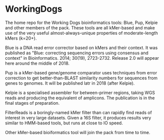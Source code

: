 # WorkingDogs
The home repo for the Working Dogs bioinformatics tools: Blue, Pup, Kelpie and other members of the pack. These tools are all kMer-based and make use of the very useful almost-always-unique properties of moderate-length kMers (k=20+).

Blue is a DNA read error corrector based on kMers and their context. It was published as "Blue: correcting sequencing errors using consensus and context" in Bioinformatics. 2014; 30(19), 2723-2732. Release 2.0 will appear here around the middle of 2018.

Pup is a kMer-based gene/genome comparator uses techniques from error correction to get better-than-BLAST similarity numbers for sequences from genes to genomes. It will be published latr in 2018 (after Kelpie).

Kelpie is a specialised assembler for between-primer regions, taking WGS reads and producing the equivalent of amplicons. The publication is in the final stages of preparation.

FilterReads is a boringly-named kMer filter than can rapidly find reads of interest in very large datasets. Given a 16S filter, it produces results very similar to HMM-based tools, but runs at close to IO speed.

Other kMer-based bioiformatics tool will join the pack from time to time.
